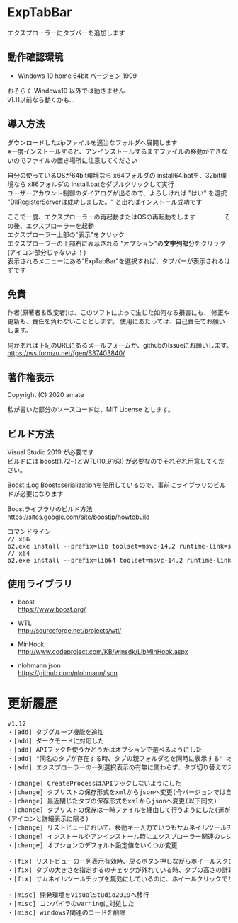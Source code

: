 ﻿# ExpTabBar

エクスプローラーにタブバーを追加します

## 動作確認環境
- Windows 10 home 64bit バージョン 1909

おそらく Windows10 以外では動きません  
v1.11以前なら動くかも…

## 導入方法

ダウンロードしたzipファイルを適当なフォルダへ展開します  
※一度インストールすると、アンインストールするまでファイルの移動ができないのでファイルの置き場所に注意してください  

自分の使っているOSが64bit環境なら x64フォルダの install64.batを、32bit環境なら x86フォルダの install.batをダブルクリックして実行  
ユーザーアカウント制御のダイアログが出るので、よろしければ "はい" を選択  
"DllRegisterServerは成功しました。" と出ればインストール成功です

ここで一度、エクスプローラーの再起動またはOSの再起動をします　　
　　
その後、エクスプローラーを起動  
エクスプローラー上部の"表示"をクリック  
エクスプローラーの上部右に表示される "オプション"の**文字列部分**をクリック(アイコン部分じゃないよ！)  
表示されるメニューにある"ExpTabBar"を選択すれば、タブバーが表示されるはずです


## 免責
作者(原著者＆改変者)は、このソフトによって生じた如何なる損害にも、
修正や更新も、責任を負わないこととします。
使用にあたっては、自己責任でお願いします。
 
何かあれば下記のURLにあるメールフォームか、githubのIssueにお願いします。　　
https://ws.formzu.net/fgen/S37403840/

## 著作権表示
Copyright (C) 2020 amate

私が書いた部分のソースコードは、MIT License とします。

## ビルド方法
Visual Studio 2019 が必要です  
ビルドには boost(1.72~)とWTL(10_9163) が必要なのでそれぞれ用意してください。

Boost::Log Boost::serializationを使用しているので、事前にライブラリのビルドが必要になります

Boostライブラリのビルド方法
https://sites.google.com/site/boostjp/howtobuild

 <pre>
コマンドライン
// x86
b2.exe install --prefix=lib toolset=msvc-14.2 runtime-link=static --with-thread --with-date_time --with-timer --with-log --with-serialization
// x64
b2.exe install --prefix=lib64 toolset=msvc-14.2 runtime-link=static address-model=64 --with-thread --with-date_time --with-timer --with-log --with-serialization
</pre>

## 使用ライブラリ

- boost  
https://www.boost.org/

- WTL  
http://sourceforge.net/projects/wtl/

- MinHook  
http://www.codeproject.com/KB/winsdk/LibMinHook.aspx

- nlohmann json   
https://github.com/nlohmann/json



# 更新履歴

<pre>
v1.12
・[add] タブグループ機能を追加
・[add] ダークモードに対応した
・[add] APIフックを使うかどうかはオプションで選べるようにした
・[add] "同名のタブが存在する時、タブの親フォルダ名を同時に表示する" オプションを追加
・[add] エクスプローラーの一列選択表示の有無に関わらず、タブ切り替えでスクロール位置の復元ができるようになった

・[change] CreateProcessはAPIフックしないようにした
・[change] タブリストの保存形式をxmlからjsonへ変更(今バージョンでは自動的にjsonに変換して保存するが、次回のバージョンからは自動変換機能は消す予定)
・[change] 最近閉じたタブの保存形式をxmlからjsonへ変更(以下同文)
・[change] タブリストの保存は一時ファイルを経由して行うようにした(運が悪いとタブリストが消滅する事への対策)
(アイコンと詳細表示に限る)
・[change] リストビューにおいて、移動キー入力でいつもサムネイルツールチップが表示されていたのを、サムネイルツールチップが表示されている時だけ選択画像を切り替えて表示するようにした
・[change] インストールやアンインストール時にエクスプローラー関連のレジストリキーを変更するのをやめた
・[change] オプションのデフォルト設定値をいくつか変更

・[fix] リストビューの一列表示有効時、戻るボタン押しながらホイールスクロールで画像切り替えを実行した場合、マウスホバーでサムネイルツールチップが表示されなくなるバグを修正
・[fix] タブの大きさを指定するのチェックが外れている時、タブの高さの計算がおかしかったのを修正
・[fix] サムネイルツールチップを無効にしているのに、ホイールクリックでサムネイルツールチップが表示されてしまうのを修正

・[misc] 開発環境をVisualStudio2019へ移行
・[misc] コンパイラのwarningに対処した
・[misc] windows7関連のコードを削除


</pre>
